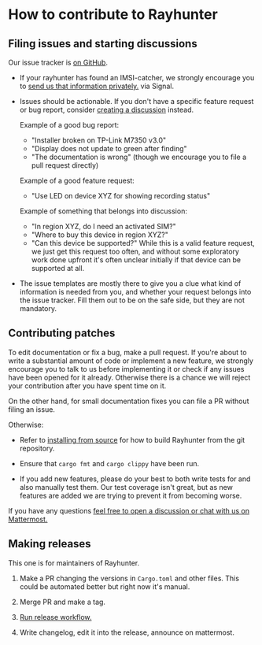 # How to contribute to Rayhunter

## Filing issues and starting discussions

Our issue tracker is [on GitHub](https://github.com/EFForg/rayhunter/issues).

- If your rayhunter has found an IMSI-catcher, we strongly encourage you to
  [send us that information
  privately.](https://efforg.github.io/rayhunter/faq.html#help-rayhunters-line-is-redorangeyellowdotteddashed-what-should-i-do) via Signal.

- Issues should be actionable. If you don't have a
  specific feature request or bug report, consider [creating a
  discussion](https://github.com/EFForg/rayhunter/discussions) instead.

  Example of a good bug report:

  - "Installer broken on TP-Link M7350 v3.0"
  - "Display does not update to green after finding"
  - "The documentation is wrong" (though we encourage you to file a pull request directly)

  Example of a good feature request:

  - "Use LED on device XYZ for showing recording status"

  Example of something that belongs into discussion:

  - "In region XYZ, do I need an activated SIM?"
  - "Where to buy this device in region XYZ?"
  - "Can this device be supported?" While this is a valid feature
    request, we just get this request too often, and without some exploratory
    work done upfront it's often unclear initially if that device can be
    supported at all.

- The issue templates are mostly there to give you a clue what kind of
  information is needed from you, and whether your request belongs into the issue
  tracker. Fill them out to be on the safe side, but they are not mandatory.

## Contributing patches

To edit documentation or fix a bug, make a pull request. If you're about to
write a substantial amount of code or implement a new feature, we strongly
encourage you to talk to us before implementing it or check if any issues have
been opened for it already. Otherwise there is a chance we will reject your
contribution after you have spent time on it.

On the other hand, for small documentation fixes you can file a PR without
filing an issue.

Otherwise:

- Refer to [installing from
  source](https://efforg.github.io/rayhunter/installing-from-source.html) for
  how to build Rayhunter from the git repository.

- Ensure that `cargo fmt` and `cargo clippy` have been run.

- If you add new features, please do your best to both write tests for and also
  manually test them. Our test coverage isn't great, but as new features are
  added we are trying to prevent it from becoming worse.

If you have any questions [feel free to open a discussion or chat with us on Mattermost.](https://efforg.github.io/rayhunter/support-feedback-community.html)

## Making releases

This one is for maintainers of Rayhunter.

1. Make a PR changing the versions in `Cargo.toml` and other files.
   This could be automated better but right now it's manual.

2. Merge PR and make a tag.

3. [Run release workflow.](https://github.com/EFForg/rayhunter/actions/workflows/release.yml)

4. Write changelog, edit it into the release, announce on mattermost.
